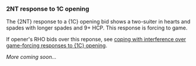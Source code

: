 ### <a name="2NT_response_to_1C_opening"> 2NT response to 1C opening

The {2NT} response to a {1C} opening bid shows a two-suiter in hearts and spades with longer spades and 9+ HCP. This response is forcing to game.

If opener's RHO bids over this reponse, see [coping with interference over game-forcing responses to {1C} opening](#-coping-with-interference-over-game-forcing-responses-to-1c-opening).

_More coming soon..._
